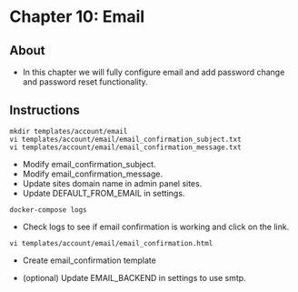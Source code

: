 # Chapter 10: Email

## About

- In this chapter we will fully configure email and add password change and password reset functionality.

## Instructions

```
mkdir templates/account/email
vi templates/account/email/email_confirmation_subject.txt
vi templates/account/email/email_confirmation_message.txt
```

- Modify email_confirmation_subject.
- Modify email_confirmation_message.
- Update sites domain name in admin panel sites.
- Update DEFAULT_FROM_EMAIL in settings.

```
docker-compose logs
```

- Check logs to see if email confirmation is working and click on the link.

```
vi templates/account/email/email_confirmation.html
```

- Create email_confirmation template

- (optional) Update EMAIL_BACKEND in settings to use smtp.

